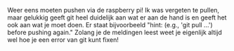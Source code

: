 Weer eens moeten pushen via de raspberry pi!
Ik was vergeten te pullen, maar gelukkig geeft git heel duidelijk aan wat er aan de hand is en geeft het ook aan wat je moet doen.
Er staat bijvoorbeeld "hint: (e.g., 'git pull ...') before pushing again."
Zolang je de meldingen leest weet je eigenlijk altijd wel hoe je een error van git kunt fixen!
